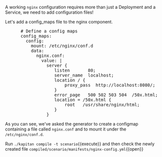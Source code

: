 A working `nginx` configuration requires more than just a Deployment and a Service, we need to add configuration files!

Let's add a config_maps file to the nginx component.

<pre class="file" data-filename="inventory/classes/components/nginx.yml" data-target="append">
      # Define a config maps
      config_maps:
        config:
          mount: /etc/nginx/conf.d
          data:
            nginx.conf:
              value: |
                server {
                   listen       80;
                   server_name  localhost;
                   location / {
                       proxy_pass  http://localhost:8080/;
                   }
                   error_page   500 502 503 504  /50x.html;
                   location = /50x.html {
                       root   /usr/share/nginx/html;
                   }
                }
</pre>

As you can see, we've asked the generator to create a configmap containing a file called `nginx.conf` and to mount it under the `/etc/nginx/conf.d`.

Run `./kapitan compile -t scenario`{{execute}} and then check the newly created file `compiled/scenario/manifests/nginx-config.yml`{{open}}


